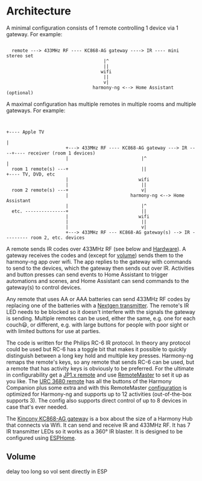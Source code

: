 # Architecture

A minimal configuration consists of 1 remote controlling 1 device via 1 gateway.  For example:

```

  remote ---> 433MHz RF ---- KC868-AG gateway ----> IR ---- mini stereo set
                                    |^
                                    ||
                                   wifi
                                    ||
                                    v|
                                harmony-ng <--> Home Assistant (optional)

```

A maximal configuration has multiple remotes in multiple rooms and multiple gateways.  For example:

```

                                                                        +---- Apple TV
                                                                        |
                      +---> 433MHz RF ---- KC868-AG gateway ---> IR ----+---- receiver (room 1 devices)
                      |                           |^                    |
  room 1 remote(s) ---+                           ||                    +---- TV, DVD, etc
                      |                          wifi
                      |                           ||
  room 2 remote(s) ---+                           v|
                      |                       harmony-ng <--> Home Assistant
                      |                           |^
  etc. ---------------+                           ||
                      |                          wifi
                      |                           ||
                      |                           v|
                      +---> 433MHz RF --- KC868-AG gateway(s) --> IR --------- room 2, etc. devices

```

A remote sends IR codes over 433MHz RF (see below and [Hardware](docs/hardware.md)).  A gateway receives the codes and (except for [volume](#volume)) sends them to the harmony-ng app over wifi.  The app replies to the gateway with commands to send to the devices, which the gateway then sends out over IR.  Activities and button presses can send events to Home Assistant to trigger automations and scenes, and Home Assistant can send commands to the gateway(s) to control devices.

Any remote that uses AA or AAA batteries can send 433MHz RF codes by replacing one of the batteries with a [Nextgen transmitter](https://nextgen.us/product/remote-extender-plus-rf-transmitter-433-mhz/).  The remote's IR LED needs to be blocked so it doesn't interfere with the signals the gateway is sending.  Multiple remotes can be used, either the same, e.g. one for each couch😃, or different, e.g. with large buttons for people with poor sight or with limited buttons for use at parties.

The code is written for the Philips RC-6 IR protocol.  In theory any protocol could be used but RC-6 has a toggle bit that makes it possible to quickly distinguish between a long key hold and multiple key presses.  Harmony-ng remaps the remote's keys, so any remote that sends RC-6 can be used, but a remote that has activity keys is obviously to be preferred.  For the ultimate in configurability get a [JP1.x remote](http://www.hifi-remote.com/wiki/index.php/JP1_-_Just_How_Easy_Is_It) and use [RemoteMaster](https://sourceforge.net/projects/controlremote) to set it up as you like.  The [URC 3680 remote](https://www.oneforall.com/en-us/universal-remotes/urc-3680-essential-8-antimicrobial-remote-control) has all the buttons of the Harmony Companion plus some extra
and with this RemoteMaster [configuration](remotemaster) is optimized for Harmony-ng and supports up to 12 activities (out-of-the-box supports 3).  The config also supports direct control of up to 8 devices in case that's ever needed.

The [Kincony KC868-AG gateway](https://www.kincony.com/esp32-rf-ir-gateway.html) is a box about the size of a Harmony Hub that connects via Wifi.  It can send and receive IR and 433MHz RF.  It has 7 IR transmitter LEDs so it works as a 360&deg; IR blaster.
It is designed to be configured using [ESPHome](https://esphome.io/index.html).

## Volume

delay too long so vol sent directly in ESP




